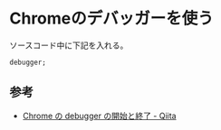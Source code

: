 # Chromeのデバッガーを使う

ソースコード中に下記を入れる。

```
debugger;
```

## 参考

* [Chrome の debugger の開始と終了 - Qiita](https://qiita.com/kjirou/items/c6522a2aff9ffb7e8235)
